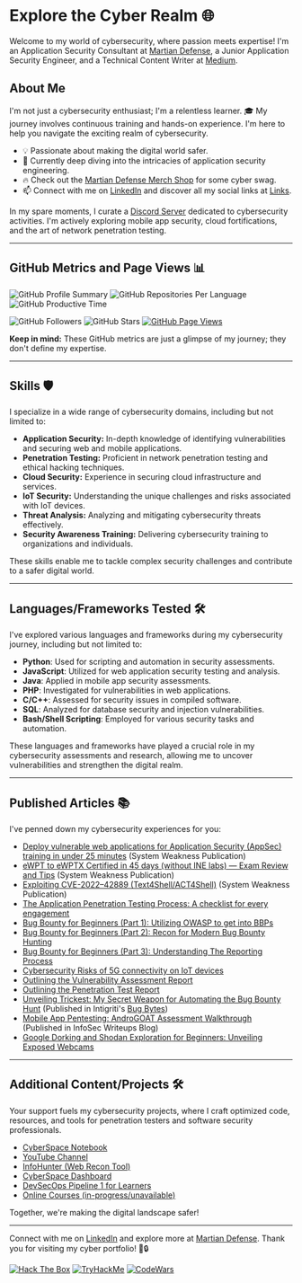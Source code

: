 # Explore the Cyber Realm 🌐

Welcome to my world of cybersecurity, where passion meets expertise! I'm an Application Security Consultant at [Martian Defense](https://martiandefense.llc), a Junior Application Security Engineer, and a Technical Content Writer at [Medium](https://martian1337.medium.com).

## About Me

I'm not just a cybersecurity enthusiast; I'm a relentless learner. 🎓 My journey involves continuous training and hands-on experience. I'm here to help you navigate the exciting realm of cybersecurity.

- 💡 Passionate about making the digital world safer.
- 🌱 Currently deep diving into the intricacies of application security engineering.
- 🔥 Check out the [Martian Defense Merch Shop](https://shop.martiandefense.llc/) for some cyber swag.
- 📫 Connect with me on [LinkedIn](https://www.linkedin.com/in/dion-rupert-jr?trk=profile-badge) and discover all my social links at [Links](https://links.martiandefense.llc).

In my spare moments, I curate a [Discord Server](https://join.martiandefense.llc) dedicated to cybersecurity activities. I'm actively exploring mobile app security, cloud fortifications, and the art of network penetration testing.

---

## GitHub Metrics and Page Views 📊

![GitHub Profile Summary](http://github-profile-summary-cards.vercel.app/api/cards/profile-details?username=martian1337&theme=dracula)
![GitHub Repositories Per Language](http://github-profile-summary-cards.vercel.app/api/cards/repos-per-language?username=martian1337&theme=dracula)
![GitHub Productive Time](http://github-profile-summary-cards.vercel.app/api/cards/productive-time?username=martian1337&theme=dracula&utcOffset=8)

![GitHub Followers](https://img.shields.io/github/followers/martian1337?style=social)
![GitHub Stars](https://img.shields.io/github/stars/martian1337?style=social)
[![GitHub Page Views](https://komarev.com/ghpvc/?username=martian1337&color=blue)](https://github.com/martian1337)

**Keep in mind:** These GitHub metrics are just a glimpse of my journey; they don't define my expertise.

---

## Skills 🛡️

I specialize in a wide range of cybersecurity domains, including but not limited to:

- **Application Security:** In-depth knowledge of identifying vulnerabilities and securing web and mobile applications.
- **Penetration Testing:** Proficient in network penetration testing and ethical hacking techniques.
- **Cloud Security:** Experience in securing cloud infrastructure and services.
- **IoT Security:** Understanding the unique challenges and risks associated with IoT devices.
- **Threat Analysis:** Analyzing and mitigating cybersecurity threats effectively.
- **Security Awareness Training:** Delivering cybersecurity training to organizations and individuals.

These skills enable me to tackle complex security challenges and contribute to a safer digital world.

---

## Languages/Frameworks Tested 🛠️

I've explored various languages and frameworks during my cybersecurity journey, including but not limited to:

- **Python**: Used for scripting and automation in security assessments.
- **JavaScript**: Utilized for web application security testing and analysis.
- **Java**: Applied in mobile app security assessments.
- **PHP**: Investigated for vulnerabilities in web applications.
- **C/C++**: Assessed for security issues in compiled software.
- **SQL**: Analyzed for database security and injection vulnerabilities.
- **Bash/Shell Scripting**: Employed for various security tasks and automation.

These languages and frameworks have played a crucial role in my cybersecurity assessments and research, allowing me to uncover vulnerabilities and strengthen the digital realm.

---

## Published Articles 📚

I've penned down my cybersecurity experiences for you:

- [Deploy vulnerable web applications for Application Security (AppSec) training in under 25 minutes](https://systemweakness.com/deploy-vulnerable-web-applications-for-application-security-appsec-training-in-under-30-minutes-1554585ccd74) (System Weakness Publication)
- [eWPT to eWPTX Certified in 45 days (without INE labs) — Exam Review and Tips](https://systemweakness.com/ewpt-to-ewptx-certified-in-45-days-without-ine-labs-22d4e64da57b) (System Weakness Publication)
- [Exploiting CVE-2022–42889 (Text4Shell/ACT4Shell)](https://systemweakness.com/walkthrough-of-exploiting-cve-2022-42889-text4shell-act4shell-558b37fbc273) (System Weakness Publication)
- [The Application Penetration Testing Process: A checklist for every engagement](https://systemweakness.com/the-application-penetration-testing-process-a-checklist-for-every-engagement-d89e9f4dfd9c)
- [Bug Bounty for Beginners (Part 1): Utilizing OWASP to get into BBPs](https://www.martiandefense.llc/post/bug-bounty-for-beginners-part-1-utilizing-owasp-to-get-into-bbps)
- [Bug Bounty for Beginners (Part 2): Recon for Modern Bug Bounty Hunting](https://www.martiandefense.llc/post/bug-bounty-for-beginners-part-2-recon-for-modern-bug-bounty-hunting)
- [Bug Bounty for Beginners (Part 3): Understanding The Reporting Process](https://www.martiandefense.llc/post/bug-bounty-for-beginners-part-3-understanding-the-reporting-process)
- [Cybersecurity Risks of 5G connectivity on IoT devices](https://www.martiandefense.llc/post/cybersecurity-risks-of-5g-connectivity-on-iot-devices)
- [Outlining the Vulnerability Assessment Report](https://medium.com/martian-defense/outlining-the-vulnerability-assessment-report-da3d6ed93863)
- [Outlining the Penetration Test Report](https://medium.com/martian-defense/outlining-the-penetration-test-report-9078f7539e1b)
- [Unveiling Trickest: My Secret Weapon for Automating the Bug Bounty Hunt](https://read.martiandefense.llc/unveiling-trickest-my-secret-weapon-for-automating-the-bug-bounty-hunt-80e274863244) (Published in Intigriti's [Bug Bytes](https://blog.intigriti.com/2023/06/21/bug-bytes-204-everything-you-missed-from-nahamcon/))
- [Mobile App Pentesting: AndroGOAT Assessment Walkthrough](https://infosecwriteups.com/mobile-pentesting-androgoat-assessment-walkthrough-1a63a7edc677) (Published in InfoSec Writeups Blog)
- [Google Dorking and Shodan Exploration for Beginners: Unveiling Exposed Webcams](https://www.martiandefense.llc/post/google-dorking-and-shodan-exploration-for-beginners-unveiling-exposed-webcams)

---

## Additional Content/Projects 🛠️

Your support fuels my cybersecurity projects, where I craft optimized code, resources, and tools for penetration testers and software security professionals.

- [CyberSpace Notebook](https://book.martiandefense.llc/)
- [YouTube Channel](https://www.youtube.com/@MartianDefense)
- [InfoHunter (Web Recon Tool)](https://hunt.martiandefense.llc/)
- [CyberSpace Dashboard](https://start.me/p/ADPELy/cyberspace)
- [DevSecOps Pipeline 1 for Learners](https://book.martiandefense.llc/field-notes/devsecops/lab-1)
- [Online Courses (in-progress/unavailable)](https://edu.martiandefense.llc/)

Together, we're making the digital landscape safer!

---

Connect with me on [LinkedIn](https://www.linkedin.com/in/dion-rupert-jr?trk=profile-badge) and explore more at [Martian Defense](https://martiandefense.llc). Thank you for visiting my cyber portfolio! 🚀🔒

[![Hack The Box](https://www.hackthebox.eu/badge/image/273994)](https://app.hackthebox.com/profile/273994)
[![TryHackMe](https://tryhackme-badges.s3.amazonaws.com/Martian1337.png)](https://tryhackme.com/p/Martian1337)
[![CodeWars](https://www.codewars.com/users/Martian1337/badges/large)](https://www.codewars.com/users/Martian1337)



